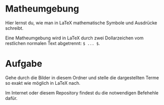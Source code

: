 # Matheumgebung

Hier lernst du, wie man in LaTeX mathematische Symbole und Ausdrücke schreibt.

Eine Matheumgebung wird in LaTeX durch zwei Dollarzeichen vom restlichen normalen Text abgetrennt: `$ ... $`.

# Aufgabe

Gehe durch die Bilder in diesem Ordner und stelle die dargestellten Terme so exakt wie möglich in LaTeX nach.

Im Internet oder diesem Repository findest du die notwendigen Befehehle dafür. 
